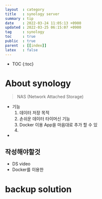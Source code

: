 ```yaml
---
layout  : category 
title   : synology server 
summary : tip 
date    : 2022-03-24 11:05:13 +0900
updated : 2022-03-25 06:15:07 +0900
tag     : synology 
toc     : true
public  : true
parent  : [[index]] 
latex   : false
---
```

* TOC
{:toc}

# About synology 
> NAS (Network Attached Storage)
* 기능 
  1. 데이터 저장 목적
  2. 손쉬운 데이터 타이머신 기능
  3. Docker 이용 App을 마음대로 추가 할 수 있
  4.  
*  


## 작성해야할것 
* DS video
* Docker를 이용한 

# backup solution

#
